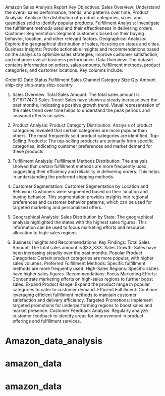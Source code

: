 Amazon Sales Analysis Report
Key Objectives:
Sales Overview: Understand the overall sales performance, trends, and patterns over time.
Product Analysis: Analyze the distribution of product categories, sizes, and quantities sold to identify popular products.
Fulfillment Analysis: Investigate the fulfillment methods used and their effectiveness in delivering orders.
Customer Segmentation: Segment customers based on their buying behavior, location, and other relevant factors.
Geographical Analysis: Explore the geographical distribution of sales, focusing on states and cities.
Business Insights: Provide actionable insights and recommendations based on the analysis to optimize sales strategies, improve customer satisfaction, and enhance overall business performance.
Data Overview:
The dataset contains information on orders, sales amounts, fulfillment methods, product categories, and customer locations. Key columns include:

Order ID
Date
Status
Fulfillment
Sales Channel
Category
Size
Qty
Amount
ship-city
ship-state
ship-country
1. Sales Overview:
Total Sales Amount: The total sales amount is $71671747.0
Sales Trend: Sales have shown a steady increase over the past months, indicating a positive growth trend. Visual representation of the sales trend over time helps to understand the peak periods and seasonal effects on sales.

2. Product Analysis:
Product Category Distribution: Analysis of product categories revealed that certain categories are more popular than others. The most frequently sold product categories are identified.
Top-Selling Products: The top-selling products are primarily from specific categories, indicating customer preferences and market demand for these products.


3. Fulfillment Analysis:
Fulfillment Methods Distribution: The analysis showed that certain fulfillment methods are more frequently used, suggesting their efficiency and reliability in delivering orders. This helps in understanding the preferred shipping methods.

4. Customer Segmentation:
Customer Segmentation by Location and Behavior: Customers were segmented based on their location and buying behavior. This segmentation provides insights into regional preferences and customer behavior patterns, which can be used for targeted marketing and personalized offers.
5. Geographical Analysis:
Sales Distribution by State: The geographical analysis highlighted the states with the highest sales figures. This information can be used to focus marketing efforts and resource allocation to high-sales regions.

6. Business Insights and Recommendations:
Key Findings:
Total Sales Amount: The total sales amount is $XX,XXX.
Sales Growth: Sales have been increasing steadily over the past months.
Popular Product Categories: Certain product categories are more popular, with higher sales volumes.
Preferred Fulfillment Methods: Specific fulfillment methods are more frequently used.
High-Sales Regions: Specific states have higher sales figures.
Recommendations:
Focus Marketing Efforts: Concentrate marketing efforts on high-sales regions to further boost sales.
Expand Product Range: Expand the product range in popular categories to cater to customer demand.
Efficient Fulfillment: Continue leveraging efficient fulfillment methods to maintain customer satisfaction and delivery efficiency.
Targeted Promotions: Implement targeted promotions for underperforming regions to boost sales and market presence.
Customer Feedback Analysis: Regularly analyze customer feedback to identify areas for improvement in product offerings and fulfillment services.
# Amazon_data_analysis
# amazon_data
# amazon_data

